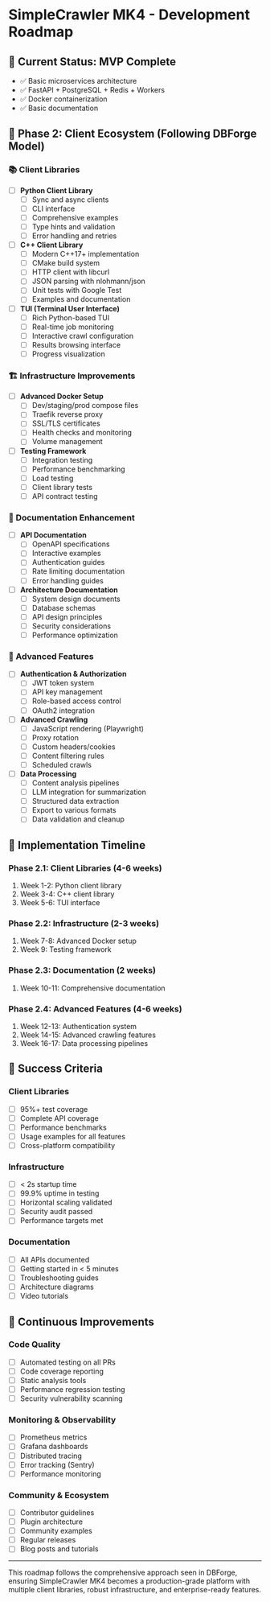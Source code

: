 # SimpleCrawler MK4 - Development Roadmap

## 🎯 Current Status: MVP Complete
- ✅ Basic microservices architecture
- ✅ FastAPI + PostgreSQL + Redis + Workers
- ✅ Docker containerization
- ✅ Basic documentation

## 🚀 Phase 2: Client Ecosystem (Following DBForge Model)

### 📚 Client Libraries
- [ ] **Python Client Library**
  - [ ] Sync and async clients
  - [ ] CLI interface
  - [ ] Comprehensive examples
  - [ ] Type hints and validation
  - [ ] Error handling and retries

- [ ] **C++ Client Library**
  - [ ] Modern C++17+ implementation  
  - [ ] CMake build system
  - [ ] HTTP client with libcurl
  - [ ] JSON parsing with nlohmann/json
  - [ ] Unit tests with Google Test
  - [ ] Examples and documentation

- [ ] **TUI (Terminal User Interface)**
  - [ ] Rich Python-based TUI
  - [ ] Real-time job monitoring
  - [ ] Interactive crawl configuration
  - [ ] Results browsing interface
  - [ ] Progress visualization

### 🏗️ Infrastructure Improvements
- [ ] **Advanced Docker Setup**
  - [ ] Dev/staging/prod compose files
  - [ ] Traefik reverse proxy
  - [ ] SSL/TLS certificates
  - [ ] Health checks and monitoring
  - [ ] Volume management

- [ ] **Testing Framework**
  - [ ] Integration testing
  - [ ] Performance benchmarking
  - [ ] Load testing
  - [ ] Client library tests
  - [ ] API contract testing

### 📖 Documentation Enhancement
- [ ] **API Documentation**
  - [ ] OpenAPI specifications
  - [ ] Interactive examples
  - [ ] Authentication guides
  - [ ] Rate limiting documentation
  - [ ] Error handling guides

- [ ] **Architecture Documentation**
  - [ ] System design documents
  - [ ] Database schemas
  - [ ] API design principles
  - [ ] Security considerations
  - [ ] Performance optimization

### 🔧 Advanced Features
- [ ] **Authentication & Authorization**
  - [ ] JWT token system
  - [ ] API key management
  - [ ] Role-based access control
  - [ ] OAuth2 integration

- [ ] **Advanced Crawling**
  - [ ] JavaScript rendering (Playwright)
  - [ ] Proxy rotation
  - [ ] Custom headers/cookies
  - [ ] Content filtering rules
  - [ ] Scheduled crawls

- [ ] **Data Processing**
  - [ ] Content analysis pipelines
  - [ ] LLM integration for summarization
  - [ ] Structured data extraction
  - [ ] Export to various formats
  - [ ] Data validation and cleanup

## 📅 Implementation Timeline

### Phase 2.1: Client Libraries (4-6 weeks)
1. Week 1-2: Python client library
2. Week 3-4: C++ client library  
3. Week 5-6: TUI interface

### Phase 2.2: Infrastructure (2-3 weeks)
1. Week 7-8: Advanced Docker setup
2. Week 9: Testing framework

### Phase 2.3: Documentation (2 weeks)
1. Week 10-11: Comprehensive documentation

### Phase 2.4: Advanced Features (4-6 weeks)
1. Week 12-13: Authentication system
2. Week 14-15: Advanced crawling features
3. Week 16-17: Data processing pipelines

## 🎯 Success Criteria

### Client Libraries
- [ ] 95%+ test coverage
- [ ] Complete API coverage
- [ ] Performance benchmarks
- [ ] Usage examples for all features
- [ ] Cross-platform compatibility

### Infrastructure
- [ ] < 2s startup time
- [ ] 99.9% uptime in testing
- [ ] Horizontal scaling validated
- [ ] Security audit passed
- [ ] Performance targets met

### Documentation
- [ ] All APIs documented
- [ ] Getting started in < 5 minutes
- [ ] Troubleshooting guides
- [ ] Architecture diagrams
- [ ] Video tutorials

## 🔄 Continuous Improvements

### Code Quality
- [ ] Automated testing on all PRs
- [ ] Code coverage reporting
- [ ] Static analysis tools
- [ ] Performance regression testing
- [ ] Security vulnerability scanning

### Monitoring & Observability
- [ ] Prometheus metrics
- [ ] Grafana dashboards
- [ ] Distributed tracing
- [ ] Error tracking (Sentry)
- [ ] Performance monitoring

### Community & Ecosystem
- [ ] Contributor guidelines
- [ ] Plugin architecture
- [ ] Community examples
- [ ] Regular releases
- [ ] Blog posts and tutorials

---

This roadmap follows the comprehensive approach seen in DBForge, ensuring SimpleCrawler MK4 becomes a production-grade platform with multiple client libraries, robust infrastructure, and enterprise-ready features.